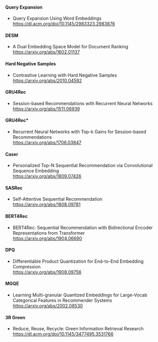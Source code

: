 #### Query Expansion  
- Query Expansion Using Word Embeddings  
https://dl.acm.org/doi/10.1145/2983323.2983876  

#### DESM  
- A Dual Embedding Space Model for Document Ranking  
https://arxiv.org/abs/1602.01137

#### Hard Negative Samples  
- Contrastive Learning with Hard Negative Samples  
https://arxiv.org/abs/2010.04592 

#### GRU4Rec  
- Session-based Recommendations with Recurrent Neural Networks  
https://arxiv.org/abs/1511.06939  

#### GRU4Rec*  
- Recurrent Neural Networks with Top-k Gains for Session-based Recommendations  
https://arxiv.org/abs/1706.03847  

#### Caser  
- Personalized Top-N Sequential Recommendation via Convolutional Sequence Embedding  
https://arxiv.org/abs/1809.07426 

#### SASRec  
- Self-Attentive Sequential Recommendation  
https://arxiv.org/abs/1808.09781   
  
#### BERT4Rec 
- BERT4Rec: Sequential Recommendation with Bidirectional Encoder Representations from Transformer  
https://arxiv.org/abs/1904.06690

#### DPQ  
- Differentiable Product Quantization for End-to-End Embedding Compression  
https://arxiv.org/abs/1908.09756  

#### MGQE  
- Learning Multi-granular Quantized Embeddings for Large-Vocab Categorical Features in Recommender Systems  
https://arxiv.org/abs/2002.08530  

#### 3R Green  
- Reduce, Reuse, Recycle: Green Information Retrieval Research  
https://dl.acm.org/doi/10.1145/3477495.3531766  


